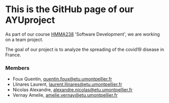 # This is the GitHub page of our AYUproject

As part of our course [HMMA238](https://github.com/bcharlier/HMMA238) 'Software Development', we are working on a team project.


The goal of our project is to analyze the spreading of the covid19 disease in France.

### Members

- Foux Quentin, quentin.foux@etu.umontpellier.fr
- Llinares Laurent, laurent.llinares@etu.umontpellier.fr
- Nicolas Alexandre, alexandre.nicolas@etu.umontpellier.fr
- Vernay Amelie, amelie.vernay@etu.umontpellier.fr
